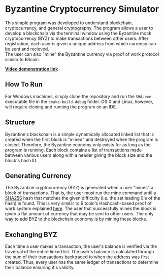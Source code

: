# Byzantine Cryptocurrency Simulator

This simple program was developed to understand blockchain, cryptocurrency, and general cryptography.
The program allows a user to develop a blockchain via the terminal window using the Byzantine mock cryptocurrency (BYZ) to make transactions 
between other users. After registration, each user is given a unique address from which currency can be sent and recieved.  
The user can also "mine" the Byzantine currency via proof of work protocol similar to Bitcoin.  

[**Video demonstration link**](https://youtu.be/Nf9KBh_PS60)


## How To Run
For Windows machines, simply clone the repository and run the `SHA.exe` executable file in the `cmake-build-debug` folder.
OS X and Linux, however, will require cloning and running the program on an IDE.

## Structure
Byzantine's blockchain is a simple dynamically allocated linked list that is created when the first block is "mined"
and destroyed when the program is closed. Therefore, the Byzantine economy only exists for as long as the program is running. 
Each block contains a list of transactions made between various users along with a header giving the block size and the block's hash ID. 

## Generating Currency
The Byzantine cryptocurrency (BYZ) is generated when a user "mines" a block of transactions. That is, the user must run the mine command until a [SHA256](https://en.wikipedia.org/wiki/SHA-2) hash 
that matches the given difficulty (i.e. the set leading 0's of the hash) is found. This is very similar to Bitcoin's Hashcash-based proof of work system explained [here](https://en.wikipedia.org/wiki/Hashcash#Bitcoin_mining).
The user that successfully mines the block is given a flat amount of currency that may be sent to other users. The only way to add BYZ to the blockchain economy is by mining these blocks. 

## Exchanging BYZ
Each time a user makes a transaction, the user's balance is verified via the traversal of the entire linked list. The user's balance
is calculated through the sum of their transactions backtraced to when the address was first created. Thus, every user has the same ledger of transactions
to determine their balance ensuring it's validity. 
